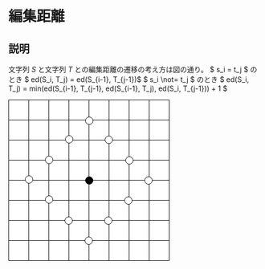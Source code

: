 # 編集距離
## 説明
文字列 $S$ と文字列 $T$ との編集距離の遷移の考え方は図の通り。
$ s_i = t_j $ のとき $ ed(S_i, T_j) = ed(S_{i-1}, T_{j-1})$
$ s_i \not= t_j $ のとき $ ed(S_i, T_j) = min(ed(S_{i-1}, T_{j-1}, ed(S_{i-1}, T_j), ed(S_i, T_{j-1})) + 1 $


![編集距離](https://github.com/tsuru7/articles/blob/main/%E3%81%8A%E5%8B%89%E5%BC%B7/programming/%E3%83%9E%E3%83%B3%E3%83%8F%E3%83%83%E3%82%BF%E3%83%B3%E8%B7%9D%E9%9B%A2/images/%E3%83%9E%E3%83%B3%E3%83%8F%E3%83%83%E3%82%BF%E3%83%B3%E8%B7%9D%E9%9B%A2.drawio.png?raw=true)